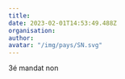 ```yaml
---
title: 
date: 2023-02-01T14:53:49.488Z
organisation: 
author: 
avatar: "/img/pays/SN.svg"
---
```


3é mandat non